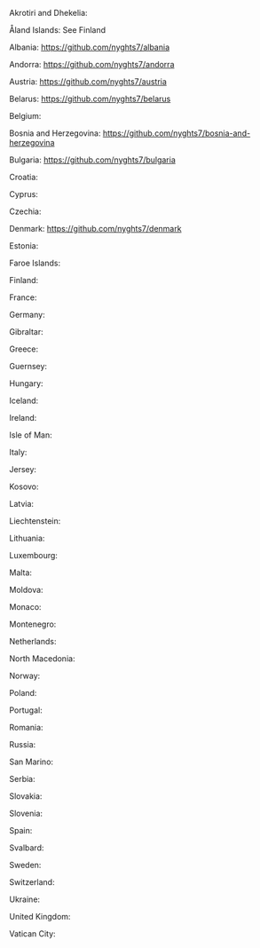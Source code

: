 Akrotiri and Dhekelia: 

Åland Islands: See Finland

Albania: https://github.com/nyghts7/albania

Andorra: https://github.com/nyghts7/andorra

Austria: https://github.com/nyghts7/austria

Belarus: https://github.com/nyghts7/belarus

Belgium: 

Bosnia and Herzegovina: https://github.com/nyghts7/bosnia-and-herzegovina

Bulgaria: https://github.com/nyghts7/bulgaria

Croatia: 

Cyprus: 

Czechia: 

Denmark: https://github.com/nyghts7/denmark

Estonia: 

Faroe Islands: 

Finland: 

France: 

Germany: 

Gibraltar: 

Greece: 

Guernsey: 

Hungary: 

Iceland: 

Ireland: 

Isle of Man: 

Italy: 

Jersey: 

Kosovo: 

Latvia: 

Liechtenstein: 

Lithuania: 

Luxembourg: 

Malta: 

Moldova: 

Monaco: 

Montenegro: 

Netherlands: 

North Macedonia: 

Norway: 

Poland: 

Portugal: 

Romania: 

Russia: 

San Marino: 

Serbia: 

Slovakia: 

Slovenia: 

Spain: 

Svalbard: 

Sweden: 

Switzerland: 

Ukraine: 

United Kingdom: 

Vatican City: 

